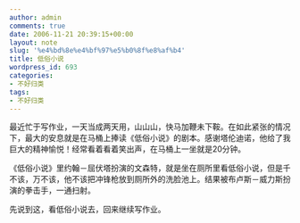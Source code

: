 ```yaml
---
author: admin
comments: true
date: 2006-11-21 20:39:15+00:00
layout: note
slug: '%e4%bd%8e%e4%bf%97%e5%b0%8f%e8%af%b4'
title: 低俗小说
wordpress_id: 693
categories:
- 不好归类
tags:
- 不好归类
---
```


最近忙于写作业，一天当成两天用，山山山，快马加鞭未下鞍。在如此紧张的情况下，最大的安息就是在马桶上捧读《低俗小说》的剧本。感谢塔伦迪诺，他给了我巨大的精神愉悦！经常看着看着笑出声，在马桶上一坐就是20分钟。

《低俗小说》里约翰－屈伏塔扮演的文森特，就是坐在厕所里看低俗小说，但是千不该，万不该，他不该把冲锋枪放到厕所外的洗脸池上。结果被布卢斯－威力斯扮演的拳击手，一通扫射。

先说到这，看低俗小说去，回来继续写作业。
